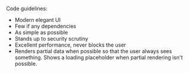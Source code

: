 Code guidelines:

- Modern elegant UI
- Few if any dependencies
- As simple as possible
- Stands up to security scrutiny
- Excellent performance, never blocks the user
- Renders partial data when possible so that the user always sees something. Shows a loading placeholder when partial rendering isn't possible.
